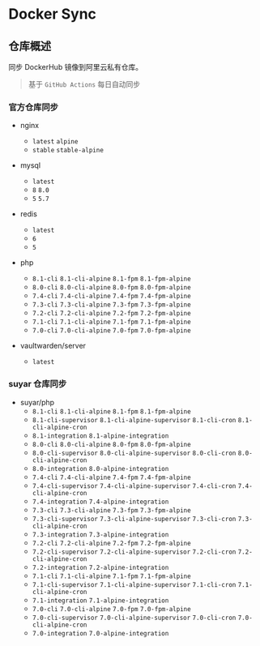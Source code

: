 # Docker Sync

## 仓库概述

同步 DockerHub 镜像到阿里云私有仓库。

> 基于 `GitHub Actions` 每日自动同步

### 官方仓库同步

- nginx
  - `latest` `alpine`
  - `stable` `stable-alpine`

- mysql
  - `latest`
  - `8` `8.0`
  - `5` `5.7`

- redis
  - `latest`
  - `6`
  - `5`

- php
  - `8.1-cli` `8.1-cli-alpine` `8.1-fpm` `8.1-fpm-alpine`
  - `8.0-cli` `8.0-cli-alpine` `8.0-fpm` `8.0-fpm-alpine`
  - `7.4-cli` `7.4-cli-alpine` `7.4-fpm` `7.4-fpm-alpine`
  - `7.3-cli` `7.3-cli-alpine` `7.3-fpm` `7.3-fpm-alpine`
  - `7.2-cli` `7.2-cli-alpine` `7.2-fpm` `7.2-fpm-alpine`
  - `7.1-cli` `7.1-cli-alpine` `7.1-fpm` `7.1-fpm-alpine`
  - `7.0-cli` `7.0-cli-alpine` `7.0-fpm` `7.0-fpm-alpine`

- vaultwarden/server
  - `latest`

### suyar 仓库同步

- suyar/php
  - `8.1-cli` `8.1-cli-alpine` `8.1-fpm` `8.1-fpm-alpine`
  - `8.1-cli-supervisor` `8.1-cli-alpine-supervisor` `8.1-cli-cron` `8.1-cli-alpine-cron`
  - `8.1-integration` `8.1-alpine-integration`
  - `8.0-cli` `8.0-cli-alpine` `8.0-fpm` `8.0-fpm-alpine`
  - `8.0-cli-supervisor` `8.0-cli-alpine-supervisor` `8.0-cli-cron` `8.0-cli-alpine-cron`
  - `8.0-integration` `8.0-alpine-integration`
  - `7.4-cli` `7.4-cli-alpine` `7.4-fpm` `7.4-fpm-alpine`
  - `7.4-cli-supervisor` `7.4-cli-alpine-supervisor` `7.4-cli-cron` `7.4-cli-alpine-cron`
  - `7.4-integration` `7.4-alpine-integration`
  - `7.3-cli` `7.3-cli-alpine` `7.3-fpm` `7.3-fpm-alpine`
  - `7.3-cli-supervisor` `7.3-cli-alpine-supervisor` `7.3-cli-cron` `7.3-cli-alpine-cron`
  - `7.3-integration` `7.3-alpine-integration`
  - `7.2-cli` `7.2-cli-alpine` `7.2-fpm` `7.2-fpm-alpine`
  - `7.2-cli-supervisor` `7.2-cli-alpine-supervisor` `7.2-cli-cron` `7.2-cli-alpine-cron`
  - `7.2-integration` `7.2-alpine-integration`
  - `7.1-cli` `7.1-cli-alpine` `7.1-fpm` `7.1-fpm-alpine`
  - `7.1-cli-supervisor` `7.1-cli-alpine-supervisor` `7.1-cli-cron` `7.1-cli-alpine-cron`
  - `7.1-integration` `7.1-alpine-integration`
  - `7.0-cli` `7.0-cli-alpine` `7.0-fpm` `7.0-fpm-alpine`
  - `7.0-cli-supervisor` `7.0-cli-alpine-supervisor` `7.0-cli-cron` `7.0-cli-alpine-cron`
  - `7.0-integration` `7.0-alpine-integration`
